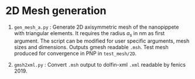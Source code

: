 # 2D Mesh generation

1. `gen_mesh_a.py` : Generate 2D axisymmetric mesh of the nanopippete with triangular elements. It requires the radius $`a_{s}`$ in nm as first argument. The script can be modified for user specific arguments, mesh sizes and dimensions. Outputs gmesh readable `.msh`. Test mesh produced for convergence in PNP in `test_mesh/2D`.

2. `gmsh2xml.py` : Convert `.msh` output to dolfin-xml `.xml` readable by fenics 2019. 